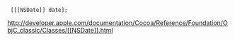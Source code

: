 <code> [[[NSDate]] date]; </code>

http://developer.apple.com/documentation/Cocoa/Reference/Foundation/ObjC_classic/Classes/[[NSDate]].html